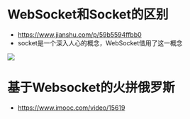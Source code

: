 # WebSocket和Socket的区别

- <https://www.jianshu.com/p/59b5594ffbb0>
- socket是一个深入人心的概念，WebSocket借用了这一概念

![](https://upload-images.jianshu.io/upload_images/1966024-28aa9e546a7c7528.jpg?imageMogr2/auto-orient/strip%7CimageView2/2/w/346)

# 基于Websocket的火拼俄罗斯

- <https://www.imooc.com/video/15619>
